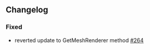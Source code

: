 
## Changelog

### Fixed

- reverted update to GetMeshRenderer method [#264](https://github.com/readyplayerme/rpm-unity-sdk-core/pull/264)